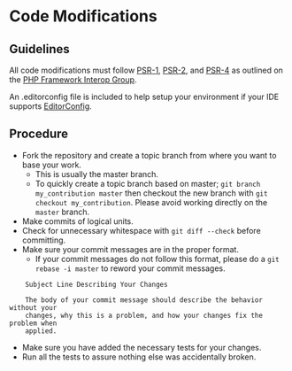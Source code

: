 # Code Modifications

## Guidelines

All code modifications must follow [PSR-1][], [PSR-2][], and [PSR-4][] as outlined
on the [PHP Framework Interop Group][php-fig].

An .editorconfig file is included to help setup your environment if your IDE supports
[EditorConfig][].

## Procedure

* Fork the repository and create a topic branch from where you want to base your work.
    * This is usually the master branch.
    * To quickly create a topic branch based on master; `git branch
      my_contribution master` then checkout the new branch with `git
      checkout my_contribution`.  Please avoid working directly on the
      `master` branch.
* Make commits of logical units.
* Check for unnecessary whitespace with `git diff --check` before committing.
* Make sure your commit messages are in the proper format.
    * If your commit messages do not follow this format, please do a
      `git rebase -i master` to reword your commit messages.

````
    Subject Line Describing Your Changes

    The body of your commit message should describe the behavior without your
    changes, why this is a problem, and how your changes fix the problem when
    applied.
````

* Make sure you have added the necessary tests for your changes.
* Run all the tests to assure nothing else was accidentally broken.

[PSR-1]: https://github.com/php-fig/fig-standards/blob/master/accepted/PSR-1-basic-coding-standard.md
[PSR-2]: https://github.com/php-fig/fig-standards/blob/master/accepted/PSR-2-coding-style-guide.md
[PSR-4]: https://github.com/php-fig/fig-standards/blob/master/accepted/PSR-4-autoloader.md
[php-fig]: http://www.php-fig.org
[EditorConfig]: http://editorconfig.org/

